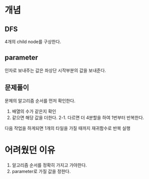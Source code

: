 # 개념
## DFS
4개의 child node를 구상한다.
## parameter
인자로 보내주는 값은 좌상단 시작부분의 값을 보내준다.
## 문제풀이
문제의 알고리즘 순서를 먼저 확인한다.
1. 배열의 수가 같은지 확인
2. 같으면 해당 값을 더한다.
2-1. 다르면 더 4분할을 하여 1번부터 반복한다.

다음 작업을 하게되면 1개의 타일을 가질 때까지 재귀함수로 반복 실행
# 어려웠던 이유
1. 알고리즘 순서를 정확히 가지고 가야한다.
2. parameter로 가질 값을 정한다.